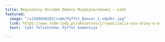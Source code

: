 ```yaml
---
title: Regionalny Ośrodek Debaty Międzynarodowej – Łódź
featured:
  image: "/v1588600283/rodm/Pyffel_Banner_1_vdp8kr.jpg"
  link: https://www.rodm-lodz.pl/aktualnosci/rywalizacja-usa-chiny-w-organizacjach-miedzynarodowych-i-sprawa-who/
  text: 'Cykl felietonów: Pyffel komentuje '

---
```

